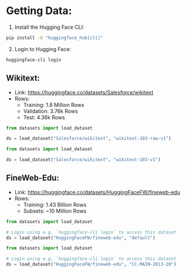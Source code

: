 # Getting Data:

1. Install the Hugging Face CLI:
```bash
pip install -U "huggingface_hub[cli]"
```
2. Login to Hugging Face:
```bash
huggingface-cli login
```

## Wikitext:
- Link: https://huggingface.co/datasets/Salesforce/wikitext
- Rows: 
    - Training: 1.8 Million Rows
    - Validation: 3.76k Rows
    - Test: 4.36k Rows
```python
from datasets import load_dataset

ds = load_dataset("Salesforce/wikitext", "wikitext-103-raw-v1")
```

```python
from datasets import load_dataset

ds = load_dataset("Salesforce/wikitext", "wikitext-103-v1")
```

## FineWeb-Edu:
- Link: https://huggingface.co/datasets/HuggingFaceFW/fineweb-edu
- Rows:
    - Training: 1.43 Billion Rows
    - Subsets: ~10 Million Rows

```python
from datasets import load_dataset

# Login using e.g. `huggingface-cli login` to access this dataset
ds = load_dataset("HuggingFaceFW/fineweb-edu", "default")
```

```python
from datasets import load_dataset

# Login using e.g. `huggingface-cli login` to access this dataset
ds = load_dataset("HuggingFaceFW/fineweb-edu", "CC-MAIN-2013-20")
```
